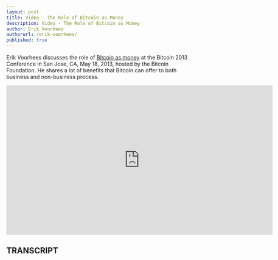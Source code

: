 ```yaml
---
layout: post
title: Video - The Role of Bitcoin as Money
description: Video - The Role of Bitcoin as Money
author: Erik Voorhees
authorurl: /erik-voorhees/
published: true
---
```


<p>Erik Voorhees discusses the role of <a href="/video-bitcoin-money-as-language/">Bitcoin as money</a> at the Bitcoin 2013 Conference in San Jose, CA, May 18, 2013, hosted by the Bitcoin Foundation. He shares a lot of benefits that Bitcoin can offer to both business and non-business process.</p>

<center><iframe width="700" height="394" src="https://www.youtube.com/embed/H2YllvbJo6g?list=FLqnDHJBl3xGTosMjyXc4-0A" frameborder="0" allowfullscreen></iframe></center>

<h2>TRANSCRIPT</h2>
